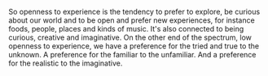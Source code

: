 So openness to experience is the tendency to prefer to explore, be curious
about our world and to be open and prefer new experiences, for instance foods,
people, places and kinds of music. It's also connected to being curious,
creative and imaginative. On the other end of the spectrum, low openness to
experience, we have a preference for the tried and true to the unknown. A
preference for the familiar to the unfamiliar. And a preference for the
realistic to the imaginative.
